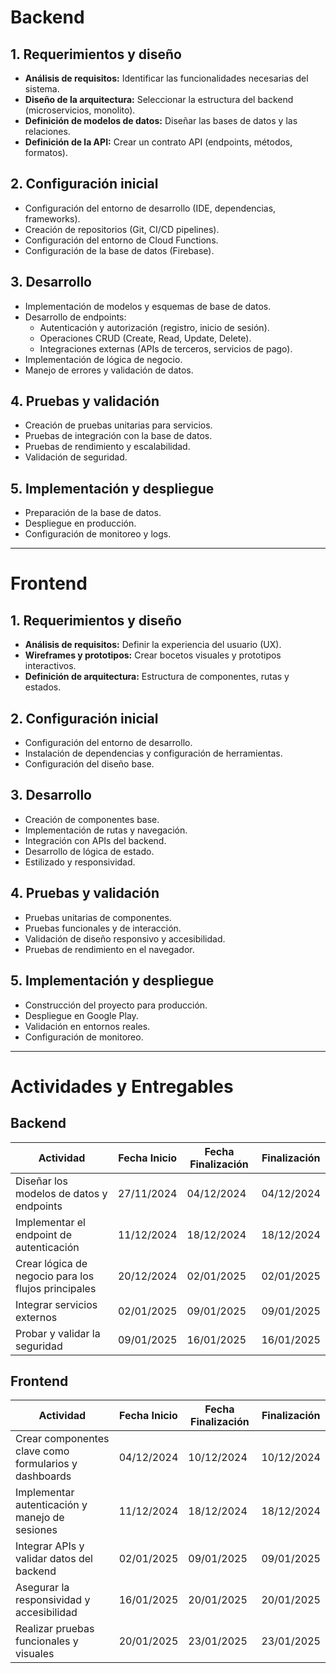 # Backend

## 1. Requerimientos y diseño
- **Análisis de requisitos:** Identificar las funcionalidades necesarias del sistema.
- **Diseño de la arquitectura:** Seleccionar la estructura del backend (microservicios, monolito).
- **Definición de modelos de datos:** Diseñar las bases de datos y las relaciones.
- **Definición de la API:** Crear un contrato API (endpoints, métodos, formatos).

## 2. Configuración inicial
- Configuración del entorno de desarrollo (IDE, dependencias, frameworks).
- Creación de repositorios (Git, CI/CD pipelines).
- Configuración del entorno de Cloud Functions.
- Configuración de la base de datos (Firebase).

## 3. Desarrollo
- Implementación de modelos y esquemas de base de datos.
- Desarrollo de endpoints:
  - Autenticación y autorización (registro, inicio de sesión).
  - Operaciones CRUD (Create, Read, Update, Delete).
  - Integraciones externas (APIs de terceros, servicios de pago).
- Implementación de lógica de negocio.
- Manejo de errores y validación de datos.

## 4. Pruebas y validación
- Creación de pruebas unitarias para servicios.
- Pruebas de integración con la base de datos.
- Pruebas de rendimiento y escalabilidad.
- Validación de seguridad.

## 5. Implementación y despliegue
- Preparación de la base de datos.
- Despliegue en producción.
- Configuración de monitoreo y logs.

---

# Frontend

## 1. Requerimientos y diseño
- **Análisis de requisitos:** Definir la experiencia del usuario (UX).
- **Wireframes y prototipos:** Crear bocetos visuales y prototipos interactivos.
- **Definición de arquitectura:** Estructura de componentes, rutas y estados.

## 2. Configuración inicial
- Configuración del entorno de desarrollo.
- Instalación de dependencias y configuración de herramientas.
- Configuración del diseño base.

## 3. Desarrollo
- Creación de componentes base.
- Implementación de rutas y navegación.
- Integración con APIs del backend.
- Desarrollo de lógica de estado.
- Estilizado y responsividad.

## 4. Pruebas y validación
- Pruebas unitarias de componentes.
- Pruebas funcionales y de interacción.
- Validación de diseño responsivo y accesibilidad.
- Pruebas de rendimiento en el navegador.

## 5. Implementación y despliegue
- Construcción del proyecto para producción.
- Despliegue en Google Play.
- Validación en entornos reales.
- Configuración de monitoreo.

---

# Actividades y Entregables

## Backend

| **Actividad**                                  | **Fecha Inicio** | **Fecha Finalización** | **Finalización** |
|-----------------------------------------------|------------------|-------------------------|------------------|
| Diseñar los modelos de datos y endpoints      | 27/11/2024       | 04/12/2024             | 04/12/2024       |
| Implementar el endpoint de autenticación      | 11/12/2024       | 18/12/2024             | 18/12/2024       |
| Crear lógica de negocio para los flujos principales | 20/12/2024  | 02/01/2025             | 02/01/2025       |
| Integrar servicios externos                   | 02/01/2025       | 09/01/2025             | 09/01/2025       |
| Probar y validar la seguridad                 | 09/01/2025       | 16/01/2025             | 16/01/2025       |

## Frontend

| **Actividad**                                  | **Fecha Inicio** | **Fecha Finalización** | **Finalización** |
|-----------------------------------------------|------------------|-------------------------|------------------|
| Crear componentes clave como formularios y dashboards | 04/12/2024 | 10/12/2024             | 10/12/2024       |
| Implementar autenticación y manejo de sesiones | 11/12/2024      | 18/12/2024             | 18/12/2024       |
| Integrar APIs y validar datos del backend     | 02/01/2025       | 09/01/2025             | 09/01/2025       |
| Asegurar la responsividad y accesibilidad     | 16/01/2025       | 20/01/2025             | 20/01/2025       |
| Realizar pruebas funcionales y visuales       | 20/01/2025       | 23/01/2025             | 23/01/2025       |
